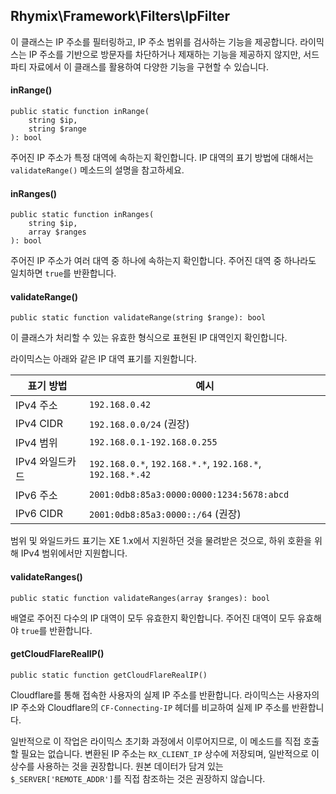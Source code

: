 Rhymix\Framework\Filters\IpFilter
---------------------------------

이 클래스는 IP 주소를 필터링하고, IP 주소 범위를 검사하는 기능을 제공합니다.
라이믹스는 IP 주소를 기반으로 방문자를 차단하거나 제재하는 기능을 제공하지 않지만,
서드파티 자료에서 이 클래스를 활용하여 다양한 기능을 구현할 수 있습니다.

#### inRange()

```
public static function inRange(
    string $ip,
    string $range
): bool
```

주어진 IP 주소가 특정 대역에 속하는지 확인합니다.
IP 대역의 표기 방법에 대해서는 `validateRange()` 메소드의 설명을 참고하세요.

#### inRanges()

```
public static function inRanges(
    string $ip,
    array $ranges
): bool
```

주어진 IP 주소가 여러 대역 중 하나에 속하는지 확인합니다.
주어진 대역 중 하나라도 일치하면 `true`를 반환합니다.

#### validateRange()

```
public static function validateRange(string $range): bool
```

이 클래스가 처리할 수 있는 유효한 형식으로 표현된 IP 대역인지 확인합니다.

라이믹스는 아래와 같은 IP 대역 표기를 지원합니다.

| 표기 방법   | 예시                        |
|-----------|-----------------------------|
| IPv4 주소 | `192.168.0.42`
| IPv4 CIDR | `192.168.0.0/24` (권장)
| IPv4 범위 | `192.168.0.1-192.168.0.255`
| IPv4 와일드카드 | `192.168.0.*`, `192.168.*.*`, `192.168.*`, `192.168.*.42`
| IPv6 주소 | `2001:0db8:85a3:0000:0000:1234:5678:abcd`
| IPv6 CIDR | `2001:0db8:85a3:0000::/64` (권장)

범위 및 와일드카드 표기는 XE 1.x에서 지원하던 것을 물려받은 것으로,
하위 호환을 위해 IPv4 범위에서만 지원합니다.

#### validateRanges()

```
public static function validateRanges(array $ranges): bool
```

배열로 주어진 다수의 IP 대역이 모두 유효한지 확인합니다.
주어진 대역이 모두 유효해야 `true`를 반환합니다.

#### getCloudFlareRealIP()

```
public static function getCloudFlareRealIP()
```

Cloudflare를 통해 접속한 사용자의 실제 IP 주소를 반환합니다.
라이믹스는 사용자의 IP 주소와 Cloudflare의 `CF-Connecting-IP` 헤더를 비교하여
실제 IP 주소를 반환합니다.

일반적으로 이 작업은 라이믹스 초기화 과정에서 이루어지므로,
이 메소드를 직접 호출할 필요는 없습니다.
변환된 IP 주소는 `RX_CLIENT_IP` 상수에 저장되며, 일반적으로 이 상수를 사용하는 것을 권장합니다.
원본 데이터가 담겨 있는 `$_SERVER['REMOTE_ADDR']`를 직접 참조하는 것은 권장하지 않습니다.